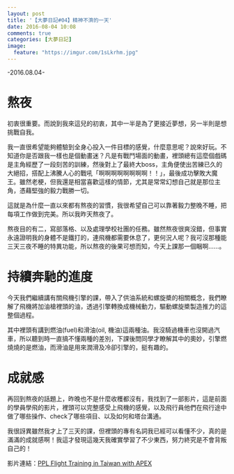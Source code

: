 ```yaml
---
layout: post
title: '【大夢日記#04】精神不濟的一天'
date: 2016-08-04 10:08
comments: true
categories: [大夢日記]
image:
  feature: "https://imgur.com/1sLkrhm.jpg"
---
```


-2016.08.04-

# 熬夜

初衷很重要。而說到我來這兒的初衷，其中一半是為了更接近夢想，另一半則是想挑戰自我。

<!-- more -->

我一直很希望能夠體驗到全身心投入一件目標的感覺，什麼意思呢？說來好玩。不知道你是否跟我一樣也是個動畫迷？凡是有戰鬥場面的動畫，裡頭總有這麼個戲碼是主角經歷了一段刻苦的訓練，然後對上了最終大boss，主角便使出苦練已久的大絕招，搭配上沸騰人心的戰吼「啊啊啊啊啊啊啊啊！！」，最後成功擊敗大魔王。雖然老梗，但我還是相當喜歡這樣的情節，尤其是常常幻想自己就是那位主角，憑藉堅強的毅力戰勝一切。

這就是為什麼一直以來都有熬夜的習慣，我很希望自己可以靠著毅力整晚不睡，把每項工作做到完美。所以我昨天熬夜了。

熬夜目的有二，寫部落格、以及處理學校社團的任務。雖然熬夜很爽沒錯，但事實永遠證明我的身體不是鐵打的，連飛機都需要休息了，更何況人呢？我可沒那種能三天三夜不睡的特異功能，所以熬夜的後果可想而知，今天上課那一個睏啊......。

# 持續奔馳的進度

今天我們繼續講有關飛機引擎的課，帶入了供油系統和螺旋槳的相關概念，我們瞭解了飛機將加油槍裡頭的油，透過引擎轉換成機械動力，驅動螺旋槳製造推力的這整個過程。

其中裡頭有講到燃油(fuel)和滑油(oil, 機油)這兩種油。我沒騎過機車也沒開過汽車，所以聽到時一直搞不懂兩種的差別，下課後問同學才瞭解其中的奧妙，引擎燃燒燒的是燃油，而滑油是用來潤滑及冷卻引擎的，挺有趣的。

# 成就感

再回到熬夜的話題上，昨晚也不是什麼收穫都沒有，我找到了一部影片，這是前面的學員學飛的影片，裡頭可以完整感受上飛機的感覺，以及飛行員他們在飛行途中做了哪些操作、check了哪些項目、以及如何和塔台溝通。

我很訝異雖然我才上了三天的課，但裡頭的專有名詞我已經可以看懂不少，真的是滿滿的成就感啊！我這才發現這幾天我確實學習了不少東西，努力終究是不會背叛自己的！

影片連結：[PPL Flight Training in Taiwan with APEX](https://www.youtube.com/watch?v=3kA0-Syoxlc)